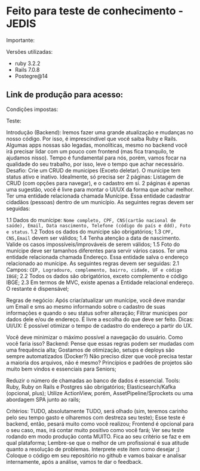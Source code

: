 # Feito para teste de conhecimento - JEDIS

Importante:

Versões utilizadas:
- ruby 3.2.2
- Rails 7.0.8
- Postegre@14

Link de produção para acesso:
- 

Condições impostas:

Teste:

Introdução (Backend):
Iremos fazer uma grande atualização e mudanças no nosso código. Por isso, é
imprescindível que você saiba Ruby e Rails. Algumas apps nossas são legadas,
monolíticas, mesmo no backend você irá precisar lidar com um pouco com frontend (mas
fica tranquilo, te ajudamos nisso).
Tempo é fundamental para nós, porém, vamos focar na qualidade do seu trabalho, por isso,
leve o tempo que achar necessário.
Desafio:
Crie um CRUD de municipes (Exceto deletar). O munícipe tem status ativo e inativo.
Idealmente, só precisa ser 2 páginas: Listagem de CRUD (com opções para navegar), e o cadastro em si. 2 páginas é apenas uma sugestão, você é livre para montar o UI/UX da forma que achar melhor.
Ter uma entidade relacionada chamada Munícipe. Essa entidade cadastrar cidadãos
(pessoas) dentro de um município. As seguintes regras devem ser seguidas:

1.1 Dados do munícipe: `Nome completo, CPF, CNS(cartão nacional de saúde), Email, Data nascimento, Telefone (código do país e ddd), Foto e status`.
1.2 Todos os dados do munícipe são obrigatórios;
1.3 `CPF, CNS,Email` devem ser válidos;
1.4 Tenha atenção a data de nascimento. Valide os casos impossíveis/improváveis de
serem válidos;
1.5 Foto do munícipe deve ser tamanhos diferentes para servir vários casos.
Ter uma entidade relacionada chamada Endereço. Essa entidade salva o endereço
relacionado ao munícipe. As seguintes regras devem ser seguidas:
2.1 Campos: `CEP, Logradouro, complemento, bairro, cidade, UF e código IBGE`;
2.2 Todos os dados são obrigatórios, exceto complemento e código IBGE;
2.3 Em termos de MVC, existe apenas a Entidade relacional endereço. O restante é
dispensável;

Regras de negócio:
Após criar/atualizar um munícipe, você deve mandar um Email e sms ao mesmo informando
sobre o cadastro de suas informações e quando o seu status sofrer alteração;
Filtrar municipes por dados dele e/ou de endereço. É livre a escolha do que deve ser feito.
Dicas:
UI/UX:
É possível otimizar o tempo de cadastro do endereço a partir do UX.

Você deve minimizar o máximo possível a navegação do usuário. Como você faria isso?
Backend:
Pense que essas regras podem ser mudadas com uma frequência alta;
Gostamos de otimização, setups e deploys são sempre automatizados (Docker?)
Não preciso dizer que você precisa testar a maioria dos arquivos, não é mesmo?
Princípios e padrões de projetos são muito bem vindos e essenciais para Seniors;

Reduzir o número de chamadas ao banco de dados é essencial.
Tools:
Ruby, Ruby on Rails e Postgres são obrigatórios;
Elasticsearch/Kafka (opcional, plus);
Utilize ActionView, porém, AssetPipeline/Sprockets ou uma abordagem SPA junto ao rails;

Critérios:
TUDO, absolutamente TUDO, será olhado (sim, teremos carinho pelo seu tempo gasto e olharemos com destreza seu teste);
Esse teste é backend, então, pesará muito como você realizou;
Frontend é opcional para o seu caso, mas, irá contar muito positivo como você fará;
Ver seu teste rodando em modo produção conta MUITO. Fica ao seu critério se faz e em qual plataforma;
Lembre-se que o melhor de um profissional é sua atitude quanto a resolução de problemas.
Interprete este item como desejar ;)
Coloque o código em seu repositório no github e vamos baixar e analisar internamente, após a análise, vamos te dar o feedback.
